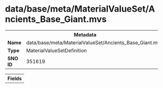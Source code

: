 <h1>data/base/meta/MaterialValueSet/Ancients_Base_Giant.mvs</h1><table><tr><th colspan="100%">Metadata</th></tr><tr><td><b>Name</b></td><td>data/base/meta/MaterialValueSet/Ancients_Base_Giant.mvs</td></tr><tr><td><b>Type</b></td><td>MaterialValueSetDefinition</td></tr><tr><td><b>SNO ID</b></td><td>351619</td></tr></table>

<table><tr><th colspan="100%">Fields</th></tr></table>

